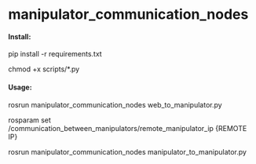 # manipulator_communication_nodes

#### Install:

pip install -r requirements.txt

chmod +x scripts/*.py

#### Usage:

rosrun manipulator_communication_nodes web_to_manipulator.py

rosparam set /communication_between_manipulators/remote_manipulator_ip {REMOTE IP}

rosrun manipulator_communication_nodes manipulator_to_manipulator.py

